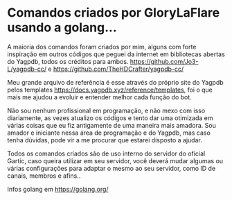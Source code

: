 # Comandos criados por GloryLaFlare usando a golang...

A maioria dos comandos foram criados por mim, alguns com forte inspiração em outros códigos que peguei da internet
em bibliotecas abertas do Yagpdb, todos os créditos para ambos.
https://github.com/Jo3-L/yagpdb-cc/ e 
https://github.com/TheHDCrafter/yagpdb-cc/

Meu grande arquivo de referência é esse através do próprio site do Yagpdb pelos templates https://docs.yagpdb.xyz/reference/templates, foi o que mais me ajudou a evoluir e entender melhor cada função do bot.

Não sou nenhum profissional em programação, e não mexo com isso diariamente, as vezes atualizo os códigos e tento dar uma otimizada em várias coisas que eu fiz antigamente de uma maneira mais amadora. Sou amador e iniciante nessa área de programação e do Yagpdb, mas caso tenha dúvidas, pode vir a me procurar que estarei disposto a ajudar.

Todos os comandos criados são de uso interno do servidor do oficial Gartic, caso queira utilizar em seu servidor, você deverá mudar algumas ou várias configurações para adaptar o mesmo ao seu servidor, como ID de canais, membros e afins..

Infos golang em https://golang.org/
